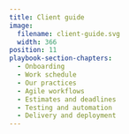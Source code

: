```yaml
---
title: Client guide
image:
  filename: client-guide.svg
  width: 366
position: 11
playbook-section-chapters:
  - Onboarding
  - Work schedule
  - Our practices
  - Agile workflows
  - Estimates and deadlines
  - Testing and automation
  - Delivery and deployment
---
```

